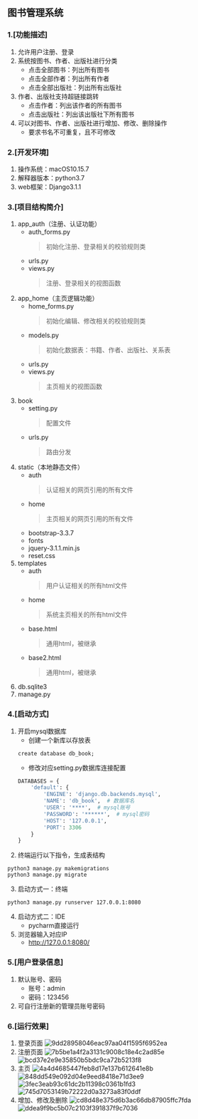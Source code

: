 ## 图书管理系统

### 1.[功能描述]
1. 允许用户注册、登录
2. 系统按图书、作者、出版社进行分类
    * 点击全部图书：列出所有图书
    * 点击全部作者：列出所有作者
    * 点击全部出版社：列出所有出版社
3. 作者、出版社支持超链接跳转
    * 点击作者：列出该作者的所有图书
    * 点击出版社：列出该出版社下所有图书
4. 可以对图书、作者、出版社进行增加、修改、删除操作
    * 要求书名不可重复，且不可修改

### 2.[开发环境]
1. 操作系统：macOS10.15.7
2. 解释器版本：python3.7
3. web框架：Django3.1.1

### 3.[项目结构简介]
1. app_auth（注册、认证功能）
    * auth_forms.py
        > 初始化注册、登录相关的校验规则类
    * urls.py
    * views.py
        > 注册、登录相关的视图函数
2. app_home（主页逻辑功能）
    * home_forms.py
        > 初始化编辑、修改相关的校验规则类
    * models.py
        > 初始化数据表：书籍、作者、出版社、关系表
    * urls.py
    * views.py
        > 主页相关的视图函数
3. book
    * setting.py
        > 配置文件
    * urls.py
        > 路由分发
4. static（本地静态文件）
    * auth
        > 认证相关的网页引用的所有文件
    * home
        > 主页相关的网页引用的所有文件
    * bootstrap-3.3.7
    * fonts
    * jquery-3.1.1.min.js
    * reset.css
5. templates
    * auth
        > 用户认证相关的所有html文件
    * home
        > 系统主页相关的所有html文件
    * base.html
        > 通用html，被继承
    * base2.html
        > 通用html，被继承
6. db.sqlite3
7. manage.py

### 4.[启动方式]
1. 开启mysql数据库
    * 创建一个新库以存放表
    ```mysql
    create database db_book;
    ```
    * 修改对应setting.py数据库连接配置
    ```python
    DATABASES = {
        'default': {
            'ENGINE': 'django.db.backends.mysql',
            'NAME': 'db_book',  # 数据库名
            'USER': '****',  # mysql账号
            'PASSWORD': '******',  # mysql密码
            'HOST': '127.0.0.1',
            'PORT': 3306
        }
    }
    ```
2. 终端运行以下指令，生成表结构
```
python3 manage.py makemigrations
python3 manage.py migrate
```
3. 启动方式一：终端
```
python3 manage.py runserver 127.0.0.1:8080
```
4. 启动方式二：IDE
    * pycharm直接运行
5. 浏览器输入对应IP
    * http://127.0.0.1:8080/
### 5.[用户登录信息]
1. 默认账号、密码
    * 账号：admin
    * 密码：123456
2. 可自行注册新的管理员账号密码
### 6.[运行效果]
1. 登录页面
![9dd28958046eac97aa04f1595f6952ea](README.resources/01.png)
2. 注册页面
![7b5be1a4f2a3131c9008c18e4c2ad85e](README.resources/02.png)
![bcd37e2e9e35850b5bdc9ca72b5213f8](README.resources/03.png)
3. 主页
![4a4d4685447feb8d17e137b612641e8b](README.resources/zhuye.png)
![848dd549e092d04e9eed8418e71d3ee9](README.resources/04.png)
![3fec3eab93c61dc2b11398c0361b1fd3](README.resources/05.png)
![745d7053149b72222d0a3273a83f0ddf](README.resources/06.png)
4. 增加、修改及删除
![cd8d48e375d6b3ac66db87905ffc7fda](README.resources/xinzengbook.png)
![ddea9f9bc5b07c2103f391837f9c7036](README.resources/xiugai.png)

